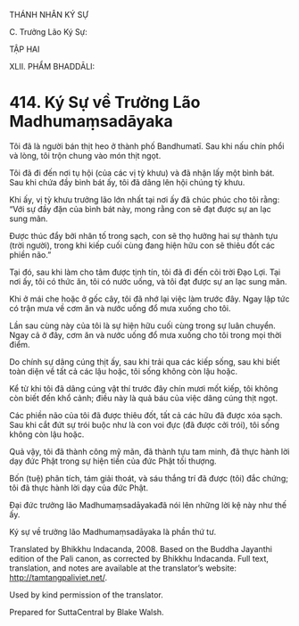THÁNH NHÂN KÝ SỰ

C. Trưởng Lão Ký Sự:

TẬP HAI

XLII. PHẨM BHADDĀLI:

# 414\. Ký Sự về Trưởng Lão Madhumaṃsadāyaka

Tôi đã là người bán thịt heo ở thành phố Bandhumatī. Sau khi nấu chín phổi và lòng, tôi trộn chung vào món thịt ngọt.

Tôi đã đi đến nơi tụ hội (của các vị tỳ khưu) và đã nhận lấy một bình bát. Sau khi chứa đầy bình bát ấy, tôi đã dâng lên hội chúng tỳ khưu.

Khi ấy, vị tỳ khưu trưởng lão lớn nhất tại nơi ấy đã chúc phúc cho tôi rằng: “Với sự đầy đặn của bình bát này, mong rằng con sẽ đạt được sự an lạc sung mãn.

Được thúc đẩy bởi nhân tố trong sạch, con sẽ thọ hưởng hai sự thành tựu (trời người), trong khi kiếp cuối cùng đang hiện hữu con sẽ thiêu đốt các phiền não.”

Tại đó, sau khi làm cho tâm được tịnh tín, tôi đã đi đến cõi trời Đạo Lợi. Tại nơi ấy, tôi có thức ăn, tôi có nước uống, và tôi đạt được sự an lạc sung mãn.

Khi ở mái che hoặc ở gốc cây, tôi đã nhớ lại việc làm trước đây. Ngay lập tức có trận mưa về cơm ăn và nước uống đổ mưa xuống cho tôi.

Lần sau cùng này của tôi là sự hiện hữu cuối cùng trong sự luân chuyển. Ngay cả ở đây, cơm ăn và nước uống đổ mưa xuống cho tôi trong mọi thời điểm.

Do chính sự dâng cúng thịt ấy, sau khi trải qua các kiếp sống, sau khi biết toàn diện về tất cả các lậu hoặc, tôi sống không còn lậu hoặc.

Kể từ khi tôi đã dâng cúng vật thí trước đây chín mươi mốt kiếp, tôi không còn biết đến khổ cảnh; điều này là quả báu của việc dâng cúng thịt ngọt.

Các phiền não của tôi đã được thiêu đốt, tất cả các hữu đã được xóa sạch. Sau khi cắt đứt sự trói buộc như là con voi đực (đã được cởi trói), tôi sống không còn lậu hoặc.

Quả vậy, tôi đã thành công mỹ mãn, đã thành tựu tam minh, đã thực hành lời dạy đức Phật trong sự hiện tiền của đức Phật tối thượng.

Bốn (tuệ) phân tích, tám giải thoát, và sáu thắng trí đã được (tôi) đắc chứng; tôi đã thực hành lời dạy của đức Phật.

Đại đức trưởng lão Madhumaṃsadāyakađã nói lên những lời kệ này như thế ấy.

Ký sự về trưởng lão Madhumaṃsadāyaka là phần thứ tư.

Translated by Bhikkhu Indacanda, 2008. Based on the Buddha Jayanthi edition of the Pali canon, as corrected by Bhikkhu Indacanda. Full text, translation, and notes are available at the translator’s website: http://tamtangpaliviet.net/.

Used by kind permission of the translator.

Prepared for SuttaCentral by Blake Walsh.